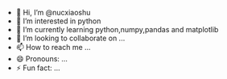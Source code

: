 - 👋 Hi, I’m @nucxiaoshu
- 👀 I’m interested in python
- 🌱 I’m currently learning python,numpy,pandas and matplotlib
- 💞️ I’m looking to collaborate on ...
- 📫 How to reach me ...
- 😄 Pronouns: ...
- ⚡ Fun fact: ...

<!---
nucxiaoshu/nucxiaoshu is a ✨ special ✨ repository because its `README.md` (this file) appears on your GitHub profile.
You can click the Preview link to take a look at your changes.
--->
